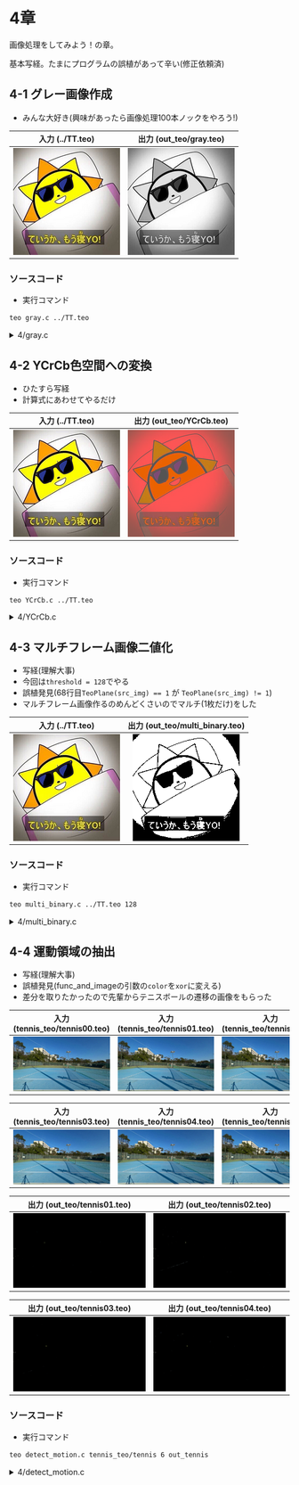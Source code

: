 # 4章

画像処理をしてみよう！の章。

基本写経。たまにプログラムの誤植があって辛い(修正依頼済)

## 4-1 グレー画像作成

- みんな大好き(興味があったら画像処理100本ノックをやろう!)

|入力 (../TT.teo)|出力 (out_teo/gray.teo)|
|:---:|:---:|
|![](../source_img/TT.png)|![](out_png/gray.png)|

### ソースコード

- 実行コマンド
```sh
teo gray.c ../TT.teo 
```
<details>
<summary>4/gray.c</summary>
<script src="https://gist-it.appspot.com/https://github.com/honehaniwa/TEO-enshu/blob/main/4/gray.c"></script>
</details>

## 4-2 YCrCb色空間への変換
- ひたすら写経
- 計算式にあわせてやるだけ

|入力 (../TT.teo)|出力 (out_teo/YCrCb.teo)|
|:---:|:---:|
|![](../source_img/TT.png)|![](out_png/YCrCb.png)|

### ソースコード

- 実行コマンド
```sh
teo YCrCb.c ../TT.teo 
```
<details>
<summary>4/YCrCb.c</summary>
<script src="https://gist-it.appspot.com/https://github.com/honehaniwa/TEO-enshu/blob/main/4/YCrCb.c"></script>
</details>

## 4-3 マルチフレーム画像二値化
- 写経(理解大事)
- 今回は`threshold = 128`でやる
- 誤植発見(68行目`TeoPlane(src_img) == 1` が `TeoPlane(src_img) != 1`)
- マルチフレーム画像作るのめんどくさいのでマルチ(1枚だけ)をした

|入力 (../TT.teo)|出力 (out_teo/multi_binary.teo)|
|:---:|:---:|
|![](../source_img/TT.png)|![](out_png/multi_binary.png)|

### ソースコード

- 実行コマンド
```sh
teo multi_binary.c ../TT.teo 128
```
<details>
<summary>4/multi_binary.c</summary>
<script src="https://gist-it.appspot.com/https://github.com/honehaniwa/TEO-enshu/blob/main/4/multi_binary.c"></script>
</details>

## 4-4 運動領域の抽出
- 写経(理解大事)
- 誤植発見(func_and_imageの引数の`color`を`xor`に変える)
- 差分を取りたかったので先輩からテニスボールの遷移の画像をもらった

|入力 (tennis_teo/tennis00.teo)|入力 (tennis_teo/tennis01.teo)|入力 (tennis_teo/tennis02.teo)|
|:---:|:---:|:---:|
|![](../tennis_sample/tennis00.png)|![](../tennis_sample/tennis01.png)|![](../tennis_sample/tennis02.png)|


|入力 (tennis_teo/tennis03.teo)|入力 (tennis_teo/tennis04.teo)|入力 (tennis_teo/tennis05.teo)|
|:---:|:---:|:---:|
|![](../tennis_sample/tennis03.png)|![](../tennis_sample/tennis04.png)|![](../tennis_sample/tennis05.png)|


|出力 (out_teo/tennis01.teo)|出力 (out_teo/tennis02.teo)|
|:---:|:---:|
|![](../tennis_sample/out_tennis01.png)|![](../tennis_sample/out_tennis02.png)|


|出力 (out_teo/tennis03.teo)|出力 (out_teo/tennis04.teo)|
|:---:|:---:|
![](../tennis_sample/out_tennis03.png)|![](../tennis_sample/out_tennis04.png)|

### ソースコード

- 実行コマンド
```sh
teo detect_motion.c tennis_teo/tennis 6 out_tennis
```
<details>
<summary>4/detect_motion.c</summary>
<script src="https://gist-it.appspot.com/https://github.com/honehaniwa/TEO-enshu/blob/main/4/detect_motion.c"></script>
</details>
